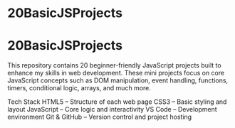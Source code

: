 # 20BasicJSProjects

# 20BasicJSProjects

This repository contains 20 beginner-friendly JavaScript projects built to enhance my skills in web development. 
These mini projects focus on core JavaScript concepts such as DOM manipulation, 
event handling, functions, timers, conditional logic, arrays, and much more.

Tech Stack
HTML5 – Structure of each web page
CSS3 – Basic styling and layout
JavaScript – Core logic and interactivity
VS Code – Development environment
Git & GitHub – Version control and project hosting